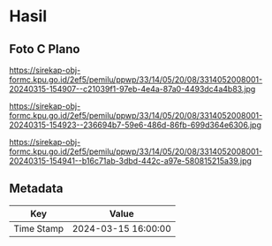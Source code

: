 # Hasil

## Foto C Plano

https://sirekap-obj-formc.kpu.go.id/2ef5/pemilu/ppwp/33/14/05/20/08/3314052008001-20240315-154907--c21039f1-97eb-4e4a-87a0-4493dc4a4b83.jpg

https://sirekap-obj-formc.kpu.go.id/2ef5/pemilu/ppwp/33/14/05/20/08/3314052008001-20240315-154923--236694b7-59e6-486d-86fb-699d364e6306.jpg

https://sirekap-obj-formc.kpu.go.id/2ef5/pemilu/ppwp/33/14/05/20/08/3314052008001-20240315-154941--b16c71ab-3dbd-442c-a97e-580815215a39.jpg


## Metadata

| Key        | Value               |
| ---------- | ------------------- |
| Time Stamp | 2024-03-15 16:00:00 |



